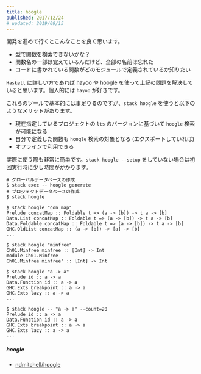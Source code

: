 ```yaml
---
title: hoogle
published: 2017/12/24
# updated: 2019/09/15
---
```


開発を進めて行くとこんなことを良く思います。

- 型で関数を検索できないかな？
- 関数名の一部は覚えているんだけど、全部の名前は忘れた
- コードに書かれている関数がどのモジュールで定義されているか知りたい

`Haskell` に詳しい方であれば [hayoo](http://hayoo.fh-wedel.de/) や [hoogle](https://www.haskell.org/hoogle/) を使って上記の問題を解決していると思います。個人的には `hayoo` が好きです。

これらのツールで基本的には事足りるのですが、`stack hoogle` を使うと以下のようなメリットがあります。

- 現在指定しているプロジェクトの `lts` のバージョンに基づいて `hoogle` 検索が可能になる
- 自分で定義した関数も `hoogle` 検索の対象となる (エクスポートしていれば)
- オフラインで利用できる

実際に使う際も非常に簡単です。`stack hoogle --setup` をしていない場合は初回実行時に少し時間がかかります。

```shell-session
# グローバルデータベースの作成
$ stack exec -- hoogle generate
# プロジェクトデータベースの作成
$ stack hoogle

$ stack hoogle "con map"
Prelude concatMap :: Foldable t => (a -> [b]) -> t a -> [b]
Data.List concatMap :: Foldable t => (a -> [b]) -> t a -> [b]
Data.Foldable concatMap :: Foldable t => (a -> [b]) -> t a -> [b]
GHC.OldList concatMap :: (a -> [b]) -> [a] -> [b]
...

$ stack hoogle "minfree"
Ch01.Minfree minfree :: [Int] -> Int
module Ch01.Minfree
Ch01.Minfree minfree' :: [Int] -> Int

$ stack hoogle "a -> a"
Prelude id :: a -> a
Data.Function id :: a -> a
GHC.Exts breakpoint :: a -> a
GHC.Exts lazy :: a -> a
...

$ stack hoogle -- "a -> a" --count=20
Prelude id :: a -> a
Data.Function id :: a -> a
GHC.Exts breakpoint :: a -> a
GHC.Exts lazy :: a -> a
...
```

##### hoogle
- [ndmitchell/hoogle](https://github.com/ndmitchell/hoogle)

